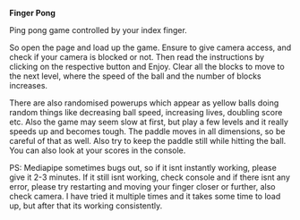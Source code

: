 **Finger Pong** 

Ping pong game controlled by your index finger.

So open the page and load up the game. Ensure to give camera access, and check if your camera is blocked or not. Then read the instructions by clicking on the respective button and Enjoy. Clear all the blocks to move to the next level, where the speed of the ball and the number of blocks increases.

There are also randomised powerups which appear as yellow balls doing random things like decreasing ball speed, increasing lives, doubling score etc. Also the game may seem slow at first, but play a few levels and it really speeds up and becomes tough. The paddle moves in all dimensions, so be careful of that as well. Also try to keep the paddle still while hitting the ball. You can also look at your scores in the console.

PS: Mediapipe sometimes bugs out, so if it isnt instantly working, please give it 2-3 minutes. If it still isnt working, check console and if there isnt any error, please try restarting and moving your finger closer or further, also check camera. I have tried it multiple times and it takes some time to load up, but after that its working consistently.
